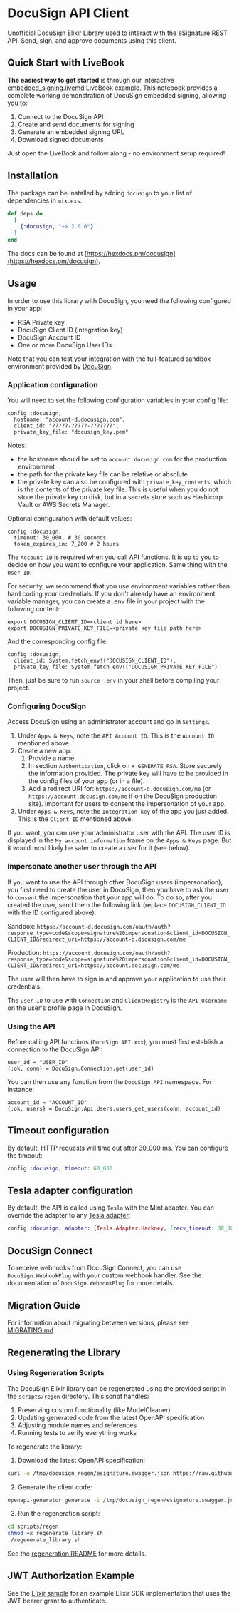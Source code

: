 # DocuSign API Client

Unofficial DocuSign Elixir Library used to interact with the eSignature REST API. Send, sign, and approve documents using this client.

## Quick Start with LiveBook

**The easiest way to get started** is through our interactive [embedded_signing.livemd](examples/embedded_signing.livemd) LiveBook example. This notebook provides a complete working demonstration of DocuSign embedded signing, allowing you to:

1. Connect to the DocuSign API
2. Create and send documents for signing
3. Generate an embedded signing URL
4. Download signed documents

Just open the LiveBook and follow along - no environment setup required!

## Installation

The package can be installed by adding `docusign` to your list of dependencies in `mix.exs`:

```elixir
def deps do
  [
    {:docusign, "~> 2.0.0"}
  ]
end
```

The docs can be found at [https://hexdocs.pm/docusign](https://hexdocs.pm/docusign).

## Usage

In order to use this library with DocuSign, you need the following configured in your app:

- RSA Private key
- DocuSign Client ID (integration key)
- DocuSign Account ID
- One or more DocuSign User IDs

Note that you can test your integration with the full-featured sandbox environment provided
by [DocuSign](https://appdemo.docusign.com).

### Application configuration

You will need to set the following configuration variables in your config file:

```
config :docusign,
  hostname: "account-d.docusign.com",
  client_id: "?????-?????-???????",
  private_key_file: "docusign_key.pem"
```

Notes:

- the hostname should be set to `account.docusign.com` for the production environment
- the path for the private key file can be relative or absolute
- the private key can also be configured with `private_key_contents`, which is the contents
  of the private key file. This is useful when you do not store the private key on disk,
  but in a secrets store such as Hashicorp Vault or AWS Secrets Manager.

Optional configuration with default values:

```
config :docusign,
  timeout: 30_000, # 30 seconds
  token_expires_in: 7_200 # 2 hours
```

The `Account ID` is required when you call API functions. It is up to you to decide on how
you want to configure your application. Same thing with the `User ID`.

For security, we recommend that you use environment variables rather than hard coding your credentials. If you don't already have an environment variable manager, you can create a .env file in your project with the following content:

```
export DOCUSIGN_CLIENT_ID=<client id here>
export DOCUSIGN_PRIVATE_KEY_FILE=<private key file path here>
```

And the corresponding config file:

```
config :docusign,
  client_id: System.fetch_env!("DOCUSIGN_CLIENT_ID"),
  private_key_file: System.fetch_env!("DOCUSIGN_PRIVATE_KEY_FILE")
```

Then, just be sure to run `source .env` in your shell before compiling your project.

### Configuring DocuSign

Access DocuSign using an administrator account and go in `Settings`.

1. Under `Apps & Keys`, note the `API Account ID`. This is the `Account ID` mentioned above.
2. Create a new app:
   1. Provide a name.
   2. In section `Authentication`, click on `+ GENERATE RSA`. Store securely the information provided. The private key will have to be provided in the config files of your app (or in a file).
   3. Add a redirect URI for: `https://account-d.docusign.com/me` (or `https://account.docusign.com/me` if on the DocuSign production site). Important for users to consent the impersonation of your app.
3. Under `Apps & Keys`, note the `Integration key` of the app you just added. This is the `Client ID` mentioned above.

If you want, you can use your administrator user with the API. The user ID is displayed in the
`My account information` frame on the `Apps & Keys` page. But it would most likely be safer to create
a user for it (see below).

### Impersonate another user through the API

If you want to use the API through other DocuSign users (impersonation), you first need to create the user in
DocuSign, then you have to ask the user to `consent` the impersonation that your app will do.
To do so, after you created the user, send them the following link (replace `DOCUSIGN_CLIENT_ID` with the ID configured above):

Sandbox:
`https://account-d.docusign.com/oauth/auth?response_type=code&scope=signature%20impersonation&client_id=DOCUSIGN_CLIENT_ID&redirect_uri=https://account-d.docusign.com/me`

Production:
`https://account.docusign.com/oauth/auth?response_type=code&scope=signature%20impersonation&client_id=DOCUSIGN_CLIENT_ID&redirect_uri=https://account.docusign.com/me`

The user will then have to sign in and approve your application to use their credentials.

The `user ID` to use with `Connection` and `ClientRegistry` is the `API Username` on the user's profile
page in DocuSign.

### Using the API

Before calling API functions (`DocuSign.API.xxx`), you must first establish a connection to the
DocuSign API:

```
user_id = "USER_ID"
{:ok, conn} = DocuSign.Connection.get(user_id)
```

You can then use any function from the `DocuSign.API` namespace. For instance:

```
account_id = "ACCOUNT_ID"
{:ok, users} = DocuSign.Api.Users.users_get_users(conn, account_id)
```

## Timeout configuration

By default, HTTP requests will time out after 30_000 ms. You can configure the timeout:

```elixir
config :docusign, timeout: 60_000
```

## Tesla adapter configuration

By default, the API is called using `Tesla` with the Mint adapter. You can override the adapter
to any [Tesla adapter][tesla_adapters]:

```elixir
config :docusign, adapter: {Tesla.Adapter.Hackney, [recv_timeout: 30_000]}
```

## DocuSign Connect

To receive webhooks from DocuSign Connect, you can use `DocuSign.WebhookPlug` with
your custom webhook handler. See the documentation of `DocuSign.WebhookPlug` for more
details.

## Migration Guide

For information about migrating between versions, please see [MIGRATING.md](MIGRATING.md).

## Regenerating the Library

### Using Regeneration Scripts

The DocuSign Elixir library can be regenerated using the provided script in the `scripts/regen` directory. This script handles:

1. Preserving custom functionality (like ModelCleaner)
2. Updating generated code from the latest OpenAPI specification
3. Adjusting module names and references
4. Running tests to verify everything works

To regenerate the library:

1. Download the latest OpenAPI specification:

```bash
curl -o /tmp/docusign_regen/esignature.swagger.json https://raw.githubusercontent.com/docusign/eSign-OpenAPI-Specification/master/esignature.rest.swagger-v2.1.json
```

2. Generate the client code:

```bash
openapi-generator generate -i /tmp/docusign_regen/esignature.swagger.json -g elixir -o /tmp/docusign_regen/elixir_api_client --additional-properties=packageName=docusign_e_signature_restapi
```

3. Run the regeneration script:

```bash
cd scripts/regen
chmod +x regenerate_library.sh
./regenerate_library.sh
```

See the [regeneration README](scripts/regen/README.md) for more details.

## JWT Authorization Example

See the [Elixir sample](https://github.com/neilberkman/docusign_elixir_sample_app) for an example Elixir SDK implementation that uses the JWT bearer grant to authenticate.

[tesla_adapters]: https://hexdocs.pm/tesla/readme.html#adapters
